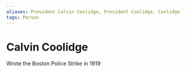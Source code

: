 ```yaml
---
aliases: President Calvin Coolidge, President Coolidge, Coolidge
tags: Person
---
```

# Calvin Coolidge
Wrote the Boston Police Strike in 1919